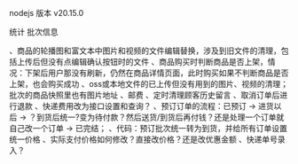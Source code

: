 nodejs 版本 v20.15.0

统计 批次信息


、商品的轮播图和富文本中图片和视频的文件编辑替换，涉及到旧文件的清理，包括上传后但没有点编辑确认按钮时的文件
、商品购买时判断商品是否上架，情况：下架后用户那没有刷新，仍然在商品详情页面，此时购买如果不判断商品是否上架，也会购买成功
、oss或本地文件的已上传但没有用到的图片、视频的清理；批次的商品快照里也有图片地址
、邮费
、定时清理顾客历史留言
、取消订单后进行退款
、快递费用改为接口设置和查询？
、预订订单的流程：已预订 -> 进货以后 -> ？到货后统一?变为待付款？然后送货/到货后再付钱？还是处理一个订单就自己改一个订单 -> 已完结；
、代码：预订批次统一转为到货，并给所有订单设置统一价格
、实际支付价格如何修改？直接改价格？还是改优惠金额
、快递单号录入？